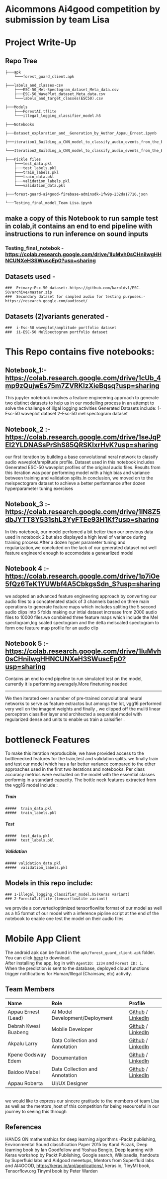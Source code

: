 # Aicommons Ai4good competition by submission by team Lisa
# Project Write-Up

## Repo Tree

	
	├───apk
		└───forest_guard_client.apk

	├───labels_and_classes-csv
		├───ESC-50_Mel-Spectogram_dataset_Meta_data.csv
		├───ESC-50_WavePlot_dataset_Meta_data.csv
		└───labels_and_target_classes(ESC50).csv
	
	├───Models
		├───ForestAI.tflite
		└───illegal_logging_classifier_model.h5
	
	├───Notebooks
		├───Dataset_exploration_and__Generation_by_Author_Appau_Ernest.ipynb
		├───iteration1_Building_a_CNN_model_to_classify_audio_events_from_the_ESC_50_WavePlot_dataset.ipynb
		└───Iteration2_Building_a_CNN_model_to_classify_audio_events_from_the_ESC_50_MelSpectogram_dataset.ipynb

	├───Pickle files
		├───test_data.pkl
		├───test_labels.pkl
		├───train_labels.pkl
		├───train_data.pkl
		├───validation_labels.pkl
		└───validation_data.pkl
		
	├───forest-guard-ai4good-firebase-adminsdk-1fw9p-232da17716.json
	
	└───Testing_final_model_Team Lisa.ipynb




## make a copy of this Notebook to run sample test in colab,it contains an end to end pipeline with instructions to run inference on sound inputs
###  Testing_final_notebok - https://colab.research.google.com/drive/1IuMvh0sCHniIwgHHNCUNXeH3SWuscEp0?usp=sharing

## Datasets used -
	###  Primary:Esc-50 dataset:-https://github.com/karoldvl/ESC-50/archive/master.zip 
	###  Secondary dataset for sampled audio for testing purposes:-https://research.google.com/audioset/

## Datasets (2)variants generated  -
	###  i-Esc-50 waveplot/amplitude portfolio dataset
	###  ii-ESC-50 MelSpectogram portfolio dataset

# This Repo contains five notebooks:

## Notebook_1:-https://colab.research.google.com/drive/1cUb_4mp9zQujwEs75m7ZVRKIzXieBqsq?usp=sharing
This jupyter notebook involves a feature engineering approach to generate two distinct datasets
to help us in our modelling process in an attempt to solve the challenge of illgal logging activities
Generated Datasets include:
	1-Esc-50 waveplot dataset
	2-Esc-50 mel spectogram dataset

## Notebook_2 :-https://colab.research.google.com/drive/1seJqPEI2YLDNASsPrShS85QRSKIxrHvK?usp=sharing
our first iteration by building a base convolutional neral network to classify 
audio waveplot/amplitude profile.
Dataset used in this notebook includes Generated ESC-50 waveplot profiles of the original 
audio files.
Results from this iteration was poor performing model with a high bias and variance between 
training and validation splits.In conclusion, we moved on to the melspectogram dataset to achieve a better 
performance after dozen hyperparameter tuning exercises


## Notebook_3 :-https://colab.research.google.com/drive/1lN8Z5dbJYTT8Y531shL3YyFTEe93H1Kf?usp=sharing
In this notebook, our model perfomed a bit better than our previous data used in notebook 2 but also displayed 
a high level of variance during training process.After a dozen hyper parameter tuning and regularization,we concluded 
on the lack of our generated dataset not well feature engineerd enough to accomodate a genearlized model


## Notebook 4 :-https://colab.research.google.com/drive/1p7iOe5fQz6TeK1YUWbf4A5CbkgsSdn_S?usp=sharing
we adopted an advanced feature engineering approach by converting our audio files to a concatenated stack of 3 channels
based on three main operations to generate feature maps which includes spliting the 5 second audio clips into 5 folds making our intial dataset
increase from 2000 audio files to 10000 files.we  combined three feature maps which include the Mel spectogram,log scaled spectogram and the delta melscaled
spectogram to form one feature map profile for an audio clip

## Notebook 5 :- https://colab.research.google.com/drive/1IuMvh0sCHniIwgHHNCUNXeH3SWuscEp0?usp=sharing

Contains an end to end pipeline to run simulated test on the model, currently it is performing averagely.More finetuning needed

--------------------------------------------------------------------------------------------------------------------------

We then iterated over a number of pre-trained convolutional neural networks to serve as feature extractos but amongs the lot, vgg16 performed very well on the imagent weights 
and finally , we clipped off the muliti linear perceptron classifier layer and architected a sequential model with regularized dense and units to enable us train a calssifier
.
# bottleneck Features
To make this iteration reproducible, we have provided access to the bottlenecked features for the train,test and validation splits.
we finally train and test our model which has a far better variance compared to the other approaches used in the first two iterations and notebooks.
Per class accuracy metrics were evaluated on the model with the essential classes performig in a standard capacity.
The bottle neck features extracted from the vgg16 model include :

#####  Train
	#####  train_data.pkl
	#####  train_labels.pkl
##### Test
	#####  test_data.pkl
	#####  test_labels.pkl
#####  Validation
	##### validation_data.pkl
	#####  validation_labels.pkl

## Models in this repo include:
	### 1-illegal_logging_classifier_model.h5(Keras variant)
	### 2-ForestAI.tflite (tensorflowlite variant)

we provide a converted/optimized tensorflowlite format of our model as well as a h5 format of our model 
with a inference pipline script at the end of the notebook to enable one test the model on their audio files 

# Mobile App Client
The android apk can be found in the `apk/forest_guard_client.apk` folder. You can click [here](https://github.com/LISA-Ghana/forest_guard_ai/raw/master/apk/forest_guard_client.apk) to download.  
After installing the app, log in with `AgentID: 1234` and `Forest ID: 1`.  
When the prediction is sent to the database, deployed cloud functions trigger notifications for Human/Illegal (Chainsaw, etc) activity.

## Team Members  
  
| Name | Role | Profile |  
| :--- | :--- | :--- |  
| Appau Ernest (Lead) | AI Model Development/Deployment | [Github](https://github.com/kappernie) / [LinkedIn](https://www.linkedin.com/in/appauernestkofimensah/) |  
| Debrah Kwesi Buabeng | Mobile Developer | [Github](https://github.com/Akora-IngDKB) / [LinkedIn](https://www.linkedin.com/in/kwesi-buabeng-debrah) |  
| Akpalu Larry | Data Collection and Annotation | [Github](https://github.com/larry2310) / [LinkedIn](https://www.linkedin.com/in/larry-akpalu-5b3a1a119/) |  
| Kpene Godsway Edem | Documentation | [Github](https://github.com/kpegods96) / [LinkedIn](https://www.linkedin.com/in/godsway-edem-kpene-a6542711a/) |  
| Baidoo Mabel | Data Collection and Annotation | [Github](https://github.com/GeekiAdubea) / [LinkedIn](https://www.linkedin.com/in/mabel-adubea-baidoo/) |  
| Appau Roberta | UI/UX Designer |  |  

<br>
we would like to express our sincere gratitude to the members of team Lisa as well as  the 
mentors ,host of this competition for being resourceful in our journey to seeing this through


## References
HANDS ON mathemathics for deep learning algorithms -Packt publishing,
Environmental Sound classification Paper 2015 by Karol Piczak,
Deep learning book by Ian Goodfellow and Yoshua Bengio,
Deep learning with Keras workshop by Packt Publishing,
Google search,
Wikipaedia,
handouts by Superfluid labs and Ai4good meeetups,
Mentors from Superfluid labs and AI4GOOD,
https://keras.io/api/applications/,
keras.io,
TinyMl book,
Tensorflow.org
Tinyml book by Peter Warden

